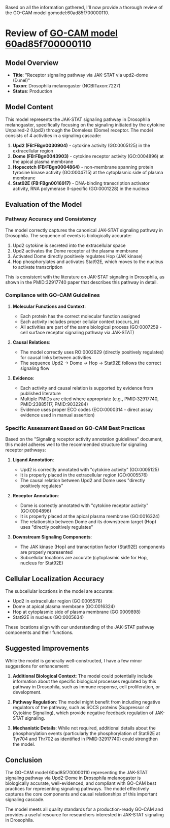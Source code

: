 Based on all the information gathered, I'll now provide a thorough review of the GO-CAM model gomodel:60ad85f700000110.

# Review of [GO-CAM model 60ad85f700000110](https://bioregistry.io/go.model:60ad85f700000110)

## Model Overview
- **Title**: "Receptor signaling pathway via JAK-STAT via upd2-dome (D.mel)"
- **Taxon**: Drosophila melanogaster (NCBITaxon:7227)
- **Status**: Production

## Model Content
This model represents the JAK-STAT signaling pathway in Drosophila melanogaster, specifically focusing on the signaling initiated by the cytokine Unpaired-2 (Upd2) through the Domeless (Dome) receptor. The model consists of 4 activities in a signaling cascade:

1. **Upd2 (FB:FBgn0030904)** - cytokine activity (GO:0005125) in the extracellular region
2. **Dome (FB:FBgn0043903)** - cytokine receptor activity (GO:0004896) at the apical plasma membrane
3. **Hopscotch (FB:FBgn0004864)** - non-membrane spanning protein tyrosine kinase activity (GO:0004715) at the cytoplasmic side of plasma membrane
4. **Stat92E (FB:FBgn0016917)** - DNA-binding transcription activator activity, RNA polymerase II-specific (GO:0001228) in the nucleus

## Evaluation of the Model

### Pathway Accuracy and Consistency
The model correctly captures the canonical JAK-STAT signaling pathway in Drosophila. The sequence of events is biologically accurate:
1. Upd2 cytokine is secreted into the extracellular space
2. Upd2 activates the Dome receptor at the plasma membrane
3. Activated Dome directly positively regulates Hop (JAK kinase)
4. Hop phosphorylates and activates Stat92E, which moves to the nucleus to activate transcription

This is consistent with the literature on JAK-STAT signaling in Drosophila, as shown in the PMID:32917740 paper that describes this pathway in detail.

### Compliance with GO-CAM Guidelines

1. **Molecular Functions and Context**:
   - Each protein has the correct molecular function assigned
   - Each activity includes proper cellular context (occurs_in)
   - All activities are part of the same biological process (GO:0007259 - cell surface receptor signaling pathway via JAK-STAT)

2. **Causal Relations**:
   - The model correctly uses RO:0002629 (directly positively regulates) for causal links between activities
   - The sequence Upd2 → Dome → Hop → Stat92E follows the correct signaling flow

3. **Evidence**:
   - Each activity and causal relation is supported by evidence from published literature
   - Multiple PMIDs are cited where appropriate (e.g., PMID:32917740, PMID:23885117, PMID:9032284)
   - Evidence uses proper ECO codes (ECO:0000314 - direct assay evidence used in manual assertion)

### Specific Assessment Based on GO-CAM Best Practices

Based on the "Signaling receptor activity annotation guidelines" document, this model adheres well to the recommended structure for signaling receptor pathways:

1. **Ligand Annotation**:
   - Upd2 is correctly annotated with "cytokine activity" (GO:0005125)
   - It is properly placed in the extracellular region (GO:0005576)
   - The causal relation between Upd2 and Dome uses "directly positively regulates"

2. **Receptor Annotation**:
   - Dome is correctly annotated with "cytokine receptor activity" (GO:0004896)
   - It is properly placed at the apical plasma membrane (GO:0016324)
   - The relationship between Dome and its downstream target (Hop) uses "directly positively regulates"

3. **Downstream Signaling Components**:
   - The JAK kinase (Hop) and transcription factor (Stat92E) components are properly represented
   - Subcellular locations are accurate (cytoplasmic side for Hop, nucleus for Stat92E)

## Cellular Localization Accuracy

The subcellular locations in the model are accurate:
- Upd2 in extracellular region (GO:0005576)
- Dome at apical plasma membrane (GO:0016324)
- Hop at cytoplasmic side of plasma membrane (GO:0009898)
- Stat92E in nucleus (GO:0005634)

These locations align with our understanding of the JAK-STAT pathway components and their functions.

## Suggested Improvements

While the model is generally well-constructed, I have a few minor suggestions for enhancement:

1. **Additional Biological Context**: The model could potentially include information about the specific biological processes regulated by this pathway in Drosophila, such as immune response, cell proliferation, or development.

2. **Pathway Regulation**: The model might benefit from including negative regulators of the pathway, such as SOCS proteins (Suppressor of Cytokine Signaling), which provide negative feedback regulation of JAK-STAT signaling.

3. **Mechanistic Details**: While not required, additional details about the phosphorylation events (particularly the phosphorylation of Stat92E at Tyr704 and Thr702 as identified in PMID:32917740) could strengthen the model.

## Conclusion

The GO-CAM model 60ad85f700000110 representing the JAK-STAT signaling pathway via Upd2-Dome in Drosophila melanogaster is biologically accurate, well-evidenced, and compliant with GO-CAM best practices for representing signaling pathways. The model effectively captures the core components and causal relationships of this important signaling cascade.

The model meets all quality standards for a production-ready GO-CAM and provides a useful resource for researchers interested in JAK-STAT signaling in Drosophila.